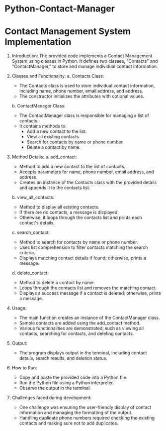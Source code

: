 # Python-Contact-Manager

# Contact Management System Implementation

1. Introduction:
The provided code implements a Contact Management System using classes in Python. It defines two classes, "Contacts" and "ContactManager," to store and manage individual contact information.

2. Classes and Functionality:
   a. Contacts Class:
      - The Contacts class is used to store individual contact information, including name, phone number, email address, and address.
      - The constructor initializes the attributes with optional values.

   b. ContactManager Class:
      - The ContactManager class is responsible for managing a list of contacts.
      - It contains methods to:
        - Add a new contact to the list.
        - View all existing contacts.
        - Search for contacts by name or phone number.
        - Delete a contact by name.

3. Method Details:
   a. add_contact:
      - Method to add a new contact to the list of contacts.
      - Accepts parameters for name, phone number, email address, and address.
      - Creates an instance of the Contacts class with the provided details and appends it to the contacts list.

   b. view_all_contacts:
      - Method to display all existing contacts.
      - If there are no contacts, a message is displayed.
      - Otherwise, it loops through the contacts list and prints each contact's details.

   c. search_contact:
      - Method to search for contacts by name or phone number.
      - Uses list comprehension to filter contacts matching the search criteria.
      - Displays matching contact details if found; otherwise, prints a message.

   d. delete_contact:
      - Method to delete a contact by name.
      - Loops through the contacts list and removes the matching contact.
      - Displays a success message if a contact is deleted; otherwise, prints a message.

4. Usage:
   - The main function creates an instance of the ContactManager class.
   - Sample contacts are added using the add_contact method.
   - Various functionalities are demonstrated, such as viewing all contacts, searching for contacts, and deleting contacts.

5. Output:
   - The program displays output in the terminal, including contact details, search results, and deletion status.

6. How to Run:
   - Copy and paste the provided code into a Python file.
   - Run the Python file using a Python interpreter.
   - Observe the output in the terminal.

7. Challenges faced during development:

   - One challenge was ensuring the user-friendly display of contact information and managing the formatting of the output.
   - Handling duplicate phone numbers required checking the existing contacts and making sure not to add duplicates. 
